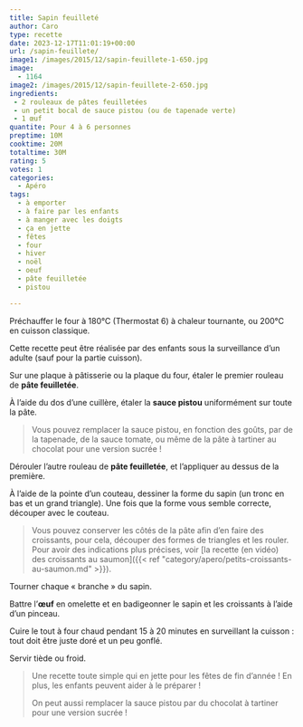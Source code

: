 ```yaml
---
title: Sapin feuilleté
author: Caro
type: recette
date: 2023-12-17T11:01:19+00:00
url: /sapin-feuillete/
image1: /images/2015/12/sapin-feuillete-1-650.jpg
image:
  - 1164
image2: /images/2015/12/sapin-feuillete-2-650.jpg
ingredients:
 - 2 rouleaux de pâtes feuilletées
 - un petit bocal de sauce pistou (ou de tapenade verte)
 - 1 œuf
quantite: Pour 4 à 6 personnes
preptime: 10M
cooktime: 20M
totaltime: 30M
rating: 5
votes: 1
categories:
  - Apéro
tags:
  - à emporter
  - à faire par les enfants
  - à manger avec les doigts
  - ça en jette
  - fêtes
  - four
  - hiver
  - noël
  - oeuf
  - pâte feuilletée
  - pistou

---
```

Préchauffer le four à 180°C (Thermostat 6) à chaleur tournante, ou 200°C en cuisson classique.

Cette recette peut être réalisée par des enfants sous la surveillance d&rsquo;un adulte (sauf pour la partie cuisson).

Sur une plaque à pâtisserie ou la plaque du four, étaler le premier rouleau de **pâte feuilletée**.

À l&rsquo;aide du dos d&rsquo;une cuillère, étaler la **sauce pistou** uniformément sur toute la pâte.

> Vous pouvez remplacer la sauce pistou, en fonction des goûts, par de la tapenade, de la sauce tomate, ou même de la pâte à tartiner au chocolat pour une version sucrée !

Dérouler l&rsquo;autre rouleau de **pâte feuilletée**, et l&rsquo;appliquer au dessus de la première.

À l&rsquo;aide de la pointe d&rsquo;un couteau, dessiner la forme du sapin (un tronc en bas et un grand triangle). Une fois que la forme vous semble correcte, découper avec le couteau.

> Vous pouvez conserver les côtés de la pâte afin d&rsquo;en faire des croissants, pour cela, découper des formes de triangles et les rouler. Pour avoir des indications plus précises, voir [la recette (en vidéo) des croissants au saumon]({{< ref "category/apero/petits-croissants-au-saumon.md" >}}).

Tourner chaque « branche » du sapin.

Battre l’**œuf** en omelette et en badigeonner le sapin et les croissants à l&rsquo;aide d&rsquo;un pinceau.

Cuire le tout à four chaud pendant 15 à 20 minutes en surveillant la cuisson : tout doit être juste doré et un peu gonflé.

Servir tiède ou froid.

> Une recette toute simple qui en jette pour les fêtes de fin d&rsquo;année ! En plus, les enfants peuvent aider à le préparer !
>
> On peut aussi remplacer la sauce pistou par du chocolat à tartiner pour une version sucrée !
